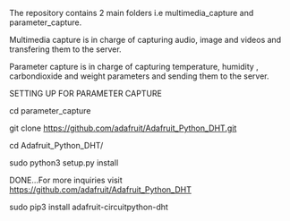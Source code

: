 The repository contains 2 main folders i.e multimedia_capture and parameter_capture.

Multimedia capture is in charge of capturing audio, image and videos and transfering 
them to the server.

Parameter capture is in charge of capturing temperature, humidity , carbondioxide and 
weight parameters and sending them to the server.

SETTING UP FOR PARAMETER CAPTURE

cd parameter_capture

git clone https://github.com/adafruit/Adafruit_Python_DHT.git

cd Adafruit_Python_DHT/

sudo python3 setup.py install

DONE...For more inquiries visit https://github.com/adafruit/Adafruit_Python_DHT



sudo pip3 install adafruit-circuitpython-dht
